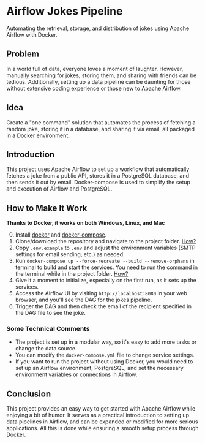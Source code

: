 # Airflow Jokes Pipeline

Automating the retrieval, storage, and distribution of jokes using Apache Airflow with Docker.

## Problem 

In a world full of data, everyone loves a moment of laughter. However, manually searching for jokes, storing them, and sharing with friends can be tedious. Additionally, setting up a data pipeline can be daunting for those without extensive coding experience or those new to Apache Airflow.

## Idea

Create a "one command" solution that automates the process of fetching a random joke, storing it in a database, and sharing it via email, all packaged in a Docker environment.

## Introduction

This project uses Apache Airflow to set up a workflow that automatically fetches a joke from a public API, stores it in a PostgreSQL database, and then sends it out by email. Docker-compose is used to simplify the setup and execution of Airflow and PostgreSQL.

## How to Make It Work
**Thanks to Docker, it works on both Windows, Linux, and Mac**

0. Install [docker](https://docs.docker.com/engine/install/) and [docker-compose](https://docs.docker.com/compose/install/).
1. Clone/download the repository and navigate to the project folder. [How?](https://sites.northwestern.edu/researchcomputing/resources/downloading-from-github/)
2. Copy `.env.example` to `.env` and adjust the environment variables (SMTP settings for email sending, etc.) as needed.
3. Run `docker-compose up --force-recreate --build --remove-orphans` in terminal to build and start the services. You need to run the command in the terminal while in the project folder. [How?](https://www.groovypost.com/howto/open-command-window-terminal-window-specific-folder-windows-mac-linux/)
4. Give it a moment to initialize, especially on the first run, as it sets up the services.
5. Access the Airflow UI by visiting `http://localhost:8080` in your web browser, and you'll see the DAG for the jokes pipeline.
6. Trigger the DAG and then check the email of the recipient specified in the DAG file to see the joke.

### Some Technical Comments
- The project is set up in a modular way, so it's easy to add more tasks or change the data source.
- You can modify the `docker-compose.yml` file to change service settings.
- If you want to run the project without using Docker, you would need to set up an Airflow environment, PostgreSQL, and set the necessary environment variables or connections in Airflow.

## Conclusion

This project provides an easy way to get started with Apache Airflow while enjoying a bit of humor. It serves as a practical introduction to setting up data pipelines in Airflow, and can be expanded or modified for more serious applications. All this is done while ensuring a smooth setup process through Docker.
